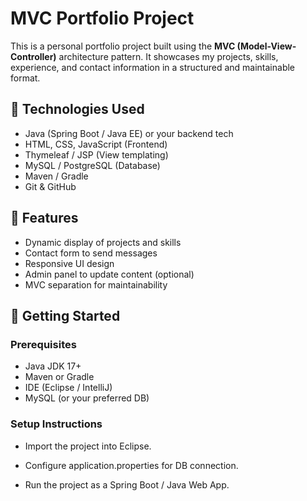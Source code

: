 # MVC Portfolio Project

This is a personal portfolio project built using the **MVC (Model-View-Controller)** architecture pattern. It showcases my projects, skills, experience, and contact information in a structured and maintainable format.

## 🔧 Technologies Used

- Java (Spring Boot / Java EE) or your backend tech
- HTML, CSS, JavaScript (Frontend)
- Thymeleaf / JSP (View templating)
- MySQL / PostgreSQL (Database)
- Maven / Gradle
- Git & GitHub

## 🧩 Features

- Dynamic display of projects and skills
- Contact form to send messages
- Responsive UI design
- Admin panel to update content (optional)
- MVC separation for maintainability

## 🚀 Getting Started

### Prerequisites
- Java JDK 17+
- Maven or Gradle
- IDE (Eclipse / IntelliJ)
- MySQL (or your preferred DB)

### Setup Instructions

- Import the project into Eclipse.

- Configure application.properties for DB connection.

- Run the project as a Spring Boot / Java Web App.
